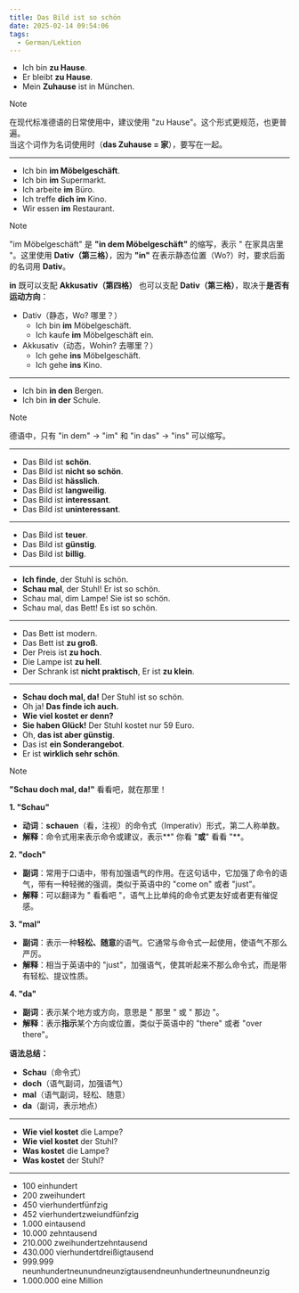 ```yaml
---
title: Das Bild ist so schön
date: 2025-02-14 09:54:06
tags:
  - German/Lektion
---
```

- Ich bin **zu Hause**.
- Er bleibt **zu Hause**.
- Mein **Zuhause** ist in München.

> [!NOTE]
>
> 在现代标准德语的日常使用中，建议使用 "zu Hause"。这个形式更规范，也更普遍。  
> 当这个词作为名词使用时（**das Zuhause = 家**），要写在一起。

---
- Ich bin **im Möbelgeschäft**.
- Ich bin **im** Supermarkt.
- Ich arbeite **im** Büro.
- Ich treffe **dich** **im** Kino.
- Wir essen **im** Restaurant.

> [!NOTE]
>
> "im Möbelgeschäft" 是 **"in dem Möbelgeschäft"** 的缩写，表示 " 在家具店里 "。这里使用 **Dativ（第三格）**，因为 **"in"** 在表示静态位置（Wo?）时，要求后面的名词用 **Dativ**。
>
> **in** 既可以支配 **Akkusativ（第四格）** 也可以支配 **Dativ（第三格）**，取决于**是否有运动方向**：
>   - Dativ（静态，Wo? 哪里？）
> 	  - Ich bin **im** Möbelgeschäft.
> 	  - Ich kaufe **im** Möbelgeschäft ein.
>   - Akkusativ（动态，Wohin? 去哪里？）
> 	  - Ich gehe **ins** Möbelgeschäft.
> 	  - Ich gehe **ins** Kino.

---
- Ich bin **in den** Bergen.
- Ich bin **in der** Schule.

> [!NOTE]
>
> 德语中，只有 "in dem" → "im" 和 "in das" → "ins" 可以缩写。

---
- Das Bild ist **schön**.
- Das Bild ist **nicht so schön**.
- Das Bild ist **hässlich**.
- Das Bild ist **langweilig**.
- Das Bild ist **interessant**.
- Das Bild ist **uninteressant**.
---
- Das Bild ist **teuer**.
- Das Bild ist **günstig**.
- Das Bild ist **billig**.
---
- **Ich finde**, der Stuhl is schön.
- **Schau mal**, der Stuhl! Er ist so schön.
- Schau mal, dim Lampe! Sie ist so schön.
- Schau mal, das Bett! Es ist so schön.
---
- Das Bett ist modern.
- Das Bett ist **zu groß**.
- Der Preis ist **zu hoch**.
- Die Lampe ist **zu hell**.
- Der Schrank ist **nicht praktisch**, Er ist **zu klein**.
---
- **Schau doch mal, da!** Der Stuhl ist so schön.
- Oh ja! **Das finde ich auch.**
- **Wie viel kostet er denn?**
- **Sie haben Glück!** Der Stuhl kostet nur 59 Euro.
- Oh, **das ist aber günstig**.
- Das ist **ein Sonderangebot**.
- Er ist **wirklich sehr schön**.

> [!NOTE]
>
> **"Schau doch mal, da!"** 看看吧，就在那里！
>
> **1. "Schau"**
>
> - **动词**：**schauen**（看，注视）的命令式（Imperativ）形式，第二人称单数。
> - **解释**：命令式用来表示命令或建议，表示**" 你看 "**或**" 看看 "**。
>
> **2. "doch"**
>
> - **副词**：常用于口语中，带有加强语气的作用。在这句话中，它加强了命令的语气，带有一种轻微的强调，类似于英语中的 "come on" 或者 "just"。
> - **解释**：可以翻译为 " 看看吧 "，语气上比单纯的命令式更友好或者更有催促感。
>
> **3. "mal"**
>
> - **副词**：表示一种**轻松、随意**的语气。它通常与命令式一起使用，使语气不那么严厉。
> - **解释**：相当于英语中的 "just"，加强语气，使其听起来不那么命令式，而是带有轻松、提议性质。
>
> **4. "da"**
>
> - **副词**：表示某个地方或方向，意思是 " 那里 " 或 " 那边 "。
> - **解释**：表示**指示**某个方向或位置，类似于英语中的 "there" 或者 "over there"。
>
> **语法总结：**
>
> - **Schau**（命令式）
> - **doch**（语气副词，加强语气）
> - **mal**（语气副词，轻松、随意）
> - **da**（副词，表示地点）

---
- **Wie viel kostet** die Lampe?
- **Wie viel kostet** der Stuhl?
- **Was kostet** die Lampe?
- **Was kostet** der Stuhl?
---
- 100 einhundert
- 200 zweihundert
- 450 vierhundertfünfzig
- 452 vierhundertzweiundfünfzig
- 1.000 eintausend
- 10.000 zehntausend
- 210.000 zweihundertzehntausend
- 430.000 vierhundertdreißigtausend
- 999.999 neunhundertneunundneunzigtausendneunhundertneunundneunzig
- 1.000.000 eine Million

